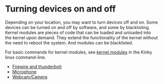 # Turning devices on and off

Depending on your location, you may want to turn devices off and on. Some devices can be turned on and off by software, and some by blacklisting. Kernel modules are pieces of code that can be loaded and unloaded into the kernel upon demand. They extend the functionality of the kernel without the need to reboot the system. And modules can be blacklisted. 

For basic commands for kernel modules, see [kernel modules](cheatsheets:docs/linux/kernel-modules) in the Kinky linux command-line.

* [Firewire and thunderbolt](Firewire-and-thunderbolt.md)
* [Microphone](Microphone.md)
* [Webcam/Camera](Camera-Webcam.md)


